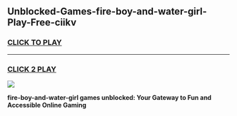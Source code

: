 
## Unblocked-Games-fire-boy-and-water-girl-Play-Free-ciikv
<h3>
<a href="https://premium76.site?title=fire-boy-and-water-girl&ref=22A">CLICK TO PLAY</a></h3>
<hr>

<h3>
<a href="https://premium76.site?title=fire-boy-and-water-girl&ref=22A">CLICK 2 PLAY</a>
  
</h3>

<a href="https://premium76.site?title=fire-boy-and-water-girl&ref=22A"><img src="https://clearcache.store/games.png"></a>


**fire-boy-and-water-girl games unblocked: Your Gateway to Fun and Accessible Online Gaming**
